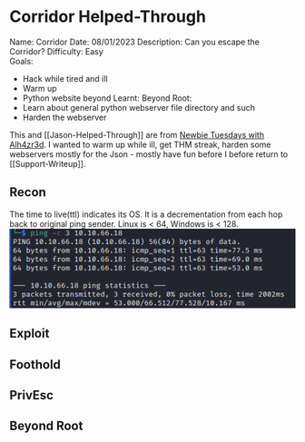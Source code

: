 # Corridor Helped-Through

Name: Corridor
Date:  08/01/2023
Description: Can you escape the Corridor?
Difficulty: Easy  
Goals: 
- Hack while tired and ill 
- Warm up
- Python website beyond
Learnt:
Beyond Root:
- Learn about general python webserver file directory and such
- Harden the webserver

This and [[Jason-Helped-Through]] are from [Newbie Tuesdays with Alh4zr3d](https://www.youtube.com/watch?v=2e9pGJbZpJg). I wanted to warm up while ill, get THM streak, harden some webservers mostly for the Json - mostly have fun before I before return to [[Support-Writeup]].

## Recon

The time to live(ttl) indicates its OS. It is a decrementation from each hop back to original ping sender. Linux is < 64, Windows is < 128.
![ping](Screenshots/ping.png)



## Exploit

## Foothold

## PrivEsc

## Beyond Root

      
